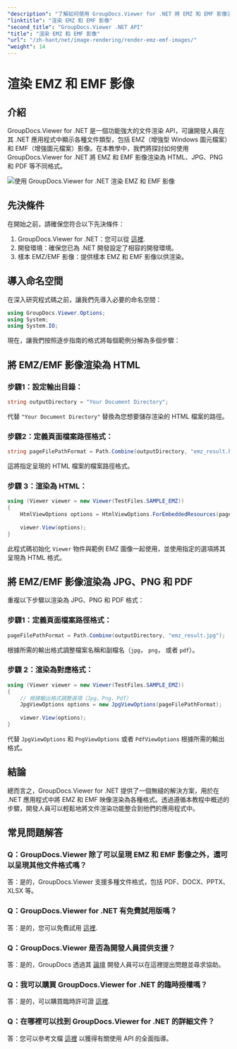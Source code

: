 ```yaml
---
"description": "了解如何使用 GroupDocs.Viewer for .NET 將 EMZ 和 EMF 影像渲染為各種格式。這是一個面向開發人員的簡單易懂的教學。"
"linktitle": "渲染 EMZ 和 EMF 影像"
"second_title": "GroupDocs.Viewer .NET API"
"title": "渲染 EMZ 和 EMF 影像"
"url": "/zh-hant/net/image-rendering/render-emz-emf-images/"
"weight": 14
---
```


# 渲染 EMZ 和 EMF 影像

## 介紹

GroupDocs.Viewer for .NET 是一個功能強大的文件渲染 API，可讓開發人員在其 .NET 應用程式中顯示各種文件類型，包括 EMZ（增強型 Windows 圖元檔案）和 EMF（增強圖元檔案）影像。在本教學中，我們將探討如何使用 GroupDocs.Viewer for .NET 將 EMZ 和 EMF 影像渲染為 HTML、JPG、PNG 和 PDF 等不同格式。

![使用 GroupDocs.Viewer for .NET 渲染 EMZ 和 EMF 影像](/viewer/image-rendering/render-emz-and-emf-images.png)

## 先決條件

在開始之前，請確保您符合以下先決條件：

1. GroupDocs.Viewer for .NET：您可以從 [這裡](https://releases。groupdocs.com/viewer/net/).
2. 開發環境：確保您已為 .NET 開發設定了相容的開發環境。
3. 樣本 EMZ/EMF 影像：提供樣本 EMZ 和 EMF 影像以供渲染。

## 導入命名空間

在深入研究程式碼之前，讓我們先導入必要的命名空間：

```csharp
using GroupDocs.Viewer.Options;
using System;
using System.IO;
```

現在，讓我們按照逐步指南的格式將每個範例分解為多個步驟：

## 將 EMZ/EMF 影像渲染為 HTML

### 步驟1：設定輸出目錄：
```csharp
string outputDirectory = "Your Document Directory";
```
代替 `"Your Document Directory"` 替換為您想要儲存渲染的 HTML 檔案的路徑。

### 步驟2：定義頁面檔案路徑格式：
```csharp
string pageFilePathFormat = Path.Combine(outputDirectory, "emz_result.html");
```
這將指定呈現的 HTML 檔案的檔案路徑格式。

### 步驟 3：渲染為 HTML：
```csharp
using (Viewer viewer = new Viewer(TestFiles.SAMPLE_EMZ))
{
    HtmlViewOptions options = HtmlViewOptions.ForEmbeddedResources(pageFilePathFormat);
    
    viewer.View(options);
}
```
此程式碼初始化 `Viewer` 物件與範例 EMZ 圖像一起使用，並使用指定的選項將其呈現為 HTML 格式。

## 將 EMZ/EMF 影像渲染為 JPG、PNG 和 PDF

重複以下步驟以渲染為 JPG、PNG 和 PDF 格式：

### 步驟1：定義頁面檔案路徑格式：
```csharp
pageFilePathFormat = Path.Combine(outputDirectory, "emz_result.jpg");
```
根據所需的輸出格式調整檔案名稱和副檔名（`jpg`， `png`， 或者 `pdf`）。

### 步驟 2：渲染為對應格式：
```csharp
using (Viewer viewer = new Viewer(TestFiles.SAMPLE_EMZ))
{
    // 根據輸出格式調整選項（Jpg、Png、Pdf）
    JpgViewOptions options = new JpgViewOptions(pageFilePathFormat);
    
    viewer.View(options);
}
```
代替 `JpgViewOptions` 和 `PngViewOptions` 或者 `PdfViewOptions` 根據所需的輸出格式。

## 結論

總而言之，GroupDocs.Viewer for .NET 提供了一個無縫的解決方案，用於在 .NET 應用程式中將 EMZ 和 EMF 映像渲染為各種格式。透過遵循本教程中概述的步驟，開發人員可以輕鬆地將文件渲染功能整合到他們的應用程式中。

## 常見問題解答

### Q：GroupDocs.Viewer 除了可以呈現 EMZ 和 EMF 影像之外，還可以呈現其他文件格式嗎？
答：是的，GroupDocs.Viewer 支援多種文件格式，包括 PDF、DOCX、PPTX、XLSX 等。

### Q：GroupDocs.Viewer for .NET 有免費試用版嗎？
答：是的，您可以免費試用 [這裡](https://releases。groupdocs.com/).

### Q：GroupDocs.Viewer 是否為開發人員提供支援？
答：是的，GroupDocs 透過其 [論壇](https://forum.groupdocs.com/c/viewer/9) 開發人員可以在這裡提出問題並尋求協助。

### Q：我可以購買 GroupDocs.Viewer for .NET 的臨時授權嗎？
答：是的，可以購買臨時許可證 [這裡](https://purchase。groupdocs.com/temporary-license/).

### Q：在哪裡可以找到 GroupDocs.Viewer for .NET 的詳細文件？
答：您可以參考文檔 [這裡](https://tutorials.groupdocs.com/viewer/net/) 以獲得有關使用 API 的全面指導。